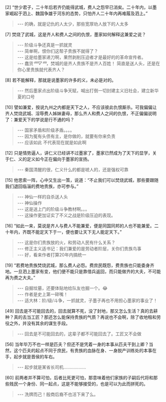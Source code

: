 
[2] “世少君子，二十年后若齐仍能得武城，费人之怨早已消矣。二十年内，以墨家崛起于泗上、魏国争雄于河东的态势，只怕齐人二十年内再难履及泗上。”
>--- 的确，就是记仇的人太少，那些宽厚劝人放下的人太多<br>

[7] 焚烧了武城，这是齐人和费人之间的仇恨，墨家如何解释这兼爱之说？
>--- 阶级斗争还真是一抓就灵<br>
>--- 简单啊，恨你们这帮子贵族不就得了？<br>
>--- 这是给墨家递刀啊，果然剥削压迫者才是最好的的革命宣传者。<br>
>--- 蠢货*罒▽罒*，焚城的是齐人贵族不是齐人百姓！ 简直是送人头，还是在你心里贵族就代表齐人？<br>

[8] 若不能解释，那就是说墨家的许多的义，未必是对的。
>--- 然后墨家点出阶级斗争天赋，喊出打倒一切封建主义旧社会，建立新华夏的口号<br>

[10] 譬如兼爱，按说九州之内都是天下之人，不应该彼此仇恨厮杀。可我偏偏让齐人焚烧武城、淫辱费人姊妹妻母，那么齐人和费人之间的仇恨，不正偏偏说明了：兼爱天下的学说是行不通的吗？
>--- 国家矛盾和阶级矛盾。。。。<br>
>--- 因为冤有头债有主，是你做的，就要有你来负责<br>
>--- 应该如此 不代表现在就是如此啊<br>

[12] 只是情势逼人，讲仁义已经讲不过墨家了，墨家已然成为了天下的显学，关于仁、义的定义如今正在偏向于墨家的宣扬。
>--- 秦国清醒的很，仁义什么的都是唬人的，还是强权可靠<br>

[15] 他思索一阵，心中又生出一策，说道：“不止我们可以焚烧武城，那些要跟随我们退回临淄的费地贵族，亦可参与。”
>--- 神仙一样的自杀送人头<br>
>--- 神仙操作<br>
>--- 这是送上门的阶级斗争教材啊。。。<br>
>--- 这操作更加证实了不义之战是阶级压迫的表现。<br>

[16] “如此一来，莫说是齐人与费人不能兼爱，便是同国同邦的人也不能兼爱。二十年内，齐既不能定天下于一，便也要让天下无人能定天下。”
>--- 这是你们贵族放的火，和劳动人民有什么关系？<br>
>--- 修正主义适书记：我们兼爱的是劳动者阶层，关你们贵族鸟事<br>
>--- 好，看来作者打算20年内搞统一<br>

[19] “若费地贵族焚烧武城，那么费人必怨。费庶民既怨，费贵族也只能委身齐地。一旦泗上墨家有变，他们便不能只是靠借兵返回，而只能做齐的大夫，不可能再为费之大夫。”
>--- 自掘坟墓，还要体贴地给队友也掘一个。😂<br>
>--- 作者是史上第一碎嘴！<br>
>--- 适大林：阶/级/斗争，一抓就灵，子墨子再也不用担心墨家的事业了！<br>

[49] 回去是不可能回去的，回去就算不死，没了封地，那又怎么生活？真的去耕种？真的去当工匠？那还怎么能保持贵族的气质？再说也不会啊，除了收地租和劳役之外，并没有其余的谋生手段。
>--- 回去是不可能回去的，这辈子都不可能回去了。工匠又不会做<br>

[56] 当年毕万不也一样是匹夫？但还不是凭着一身的本事从匹夫干到上卿？当然，这个匹夫的起点不同于庶民，有贵族的血脉在身、一身脱产训练处的本事在手，起步就是晋侯的车右。
>--- 起步就是某省长司机………………<br>

[60] 前两者并不算可怕，后者比死更可怕，那意味着他们家族的子嗣后代将和那些贱民一个身份、同一起点，这是不能够接受的，也是可以为此而拼死的。
>--- 洗牌而己！殷商后裔不也活下来了么。<br>
